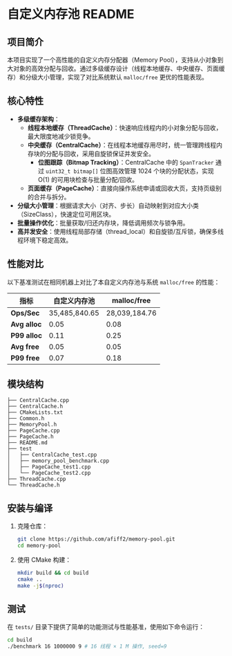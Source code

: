 # 自定义内存池 README

## 项目简介

本项目实现了一个高性能的自定义内存分配器（Memory Pool），支持从小对象到大对象的高效分配与回收。通过多级缓存设计（线程本地缓存、中央缓存、页面缓存）和分级大小管理，实现了对比系统默认 `malloc/free` 更优的性能表现。

## 核心特性

- **多级缓存架构**：
  - **线程本地缓存（ThreadCache）**：快速响应线程内的小对象分配与回收，最大限度地减少锁竞争。
  - **中央缓存（CentralCache）**：在线程本地缓存用尽时，统一管理跨线程内存块的分配与回收，采用自旋锁保证并发安全。
    - **位图跟踪（Bitmap Tracking）**：CentralCache 中的 `SpanTracker` 通过 `uint32_t bitmap[]` 位图高效管理 1024 个块的分配状态，实现 O(1) 的可用块检查与批量分配/回收。
  - **页面缓存（PageCache）**：直接向操作系统申请或回收大页，支持页级别的合并与拆分。
- **分级大小管理**：根据请求大小（对齐、步长）自动映射到对应大小类（SizeClass），快速定位可用区块。
- **批量操作优化**：批量获取/归还内存块，降低调用频次与锁争用。
- **高并发安全**：使用线程局部存储（thread\_local）和自旋锁/互斥锁，确保多线程环境下稳定高效。
## 性能对比

以下基准测试在相同机器上对比了本自定义内存池与系统 `malloc/free` 的性能：

| 指标          | 自定义内存池   | malloc/free   |
| ------------- | ------------- | ------------- |
| **Ops/Sec**   | 35,485,840.65 | 28,039,184.76 |
| **Avg alloc** | 0.05          | 0.08          |
| **P99 alloc** | 0.11          | 0.25          |
| **Avg free**  | 0.05          | 0.05          |
| **P99 free**  | 0.07          | 0.18          |

## 模块结构

```
├── CentralCache.cpp
├── CentralCache.h
├── CMakeLists.txt
├── Common.h
├── MemoryPool.h
├── PageCache.cpp
├── PageCache.h
├── README.md
├── test
│   ├── CentralCache_test.cpp
│   ├── memory_pool_benchmark.cpp
│   ├── PageCache_test1.cpp
│   └── PageCache_test2.cpp
├── ThreadCache.cpp
└── ThreadCache.h
```

## 安装与编译

1. 克隆仓库：
   ```bash
   git clone https://github.com/afiff2/memory-pool.git
   cd memory-pool
   ```
2. 使用 CMake 构建：
   ```bash
   mkdir build && cd build
   cmake ..
   make -j$(nproc)
   ```

## 测试

在 `tests/` 目录下提供了简单的功能测试与性能基准，使用如下命令运行：

```bash
cd build
./benchmark 16 1000000 9 # 16 线程 × 1 M 操作, seed=9
```

